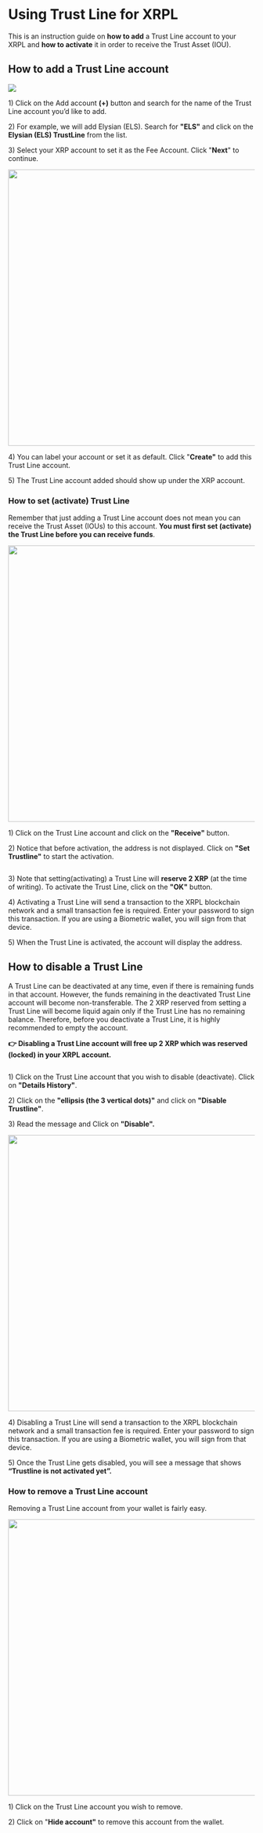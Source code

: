 # Using Trust Line for XRPL

This is an instruction guide on **how to add** a Trust Line account to your XRPL and **how to activate** it in order to receive the Trust Asset (IOU).&#x20;

## **How to add a Trust Line account**

![](../../../.gitbook/assets/트러스트라인-eng01.png)

1\) Click on the Add account **(+)** button and search for the name of the Trust Line account you’d like to add.

2\) For example, we will add Elysian (ELS). Search for **"ELS"** and click on the **Elysian (ELS) TrustLine** from the list.

3\) Select your XRP account to set it as the Fee Account. Click "**Next**" to continue.

<div align="left">

<img src="../../../.gitbook/assets/트러스트라인-eng02.png" alt="" width="563">

</div>

4\) You can label your account or set it as default. Click "**Create"** to add this Trust Line account.

5\) The Trust Line account added should show up under the XRP account.

### **How to set (activate) Trust Line**

Remember that just adding a Trust Line account does not mean you can receive the Trust Asset (IOUs) to this account. **You must first set (activate) the Trust Line before you can receive funds**.

<div align="left">

<img src="../../../.gitbook/assets/트러스트라인-eng03.png" alt="" width="563">

</div>

1\) Click on the Trust Line account and click on the **"Receive"** button.

2\) Notice that before activation, the address is not displayed. Click on **"Set Trustline"** to start the activation.

<div align="left">

<img src="../../../.gitbook/assets/트러스트라인-eng04.png" alt="">

</div>

3\) Note that setting(activating) a Trust Line will **reserve 2 XRP** (at the time of writing). To activate the Trust Line, click on the **"OK"** button.

4\) Activating a Trust Line will send a transaction to the XRPL blockchain network and a small transaction fee is required. Enter your password to sign this transaction. If you are using a Biometric wallet, you will sign from that device.

5\) When the Trust Line is activated, the account will display the address.

## How to disable a Trust Line <a href="#1a2e" id="1a2e"></a>

A Trust Line can be deactivated at any time, even if there is remaining funds in that account. However, the funds remaining in the deactivated Trust Line account will become non-transferable. The 2 XRP reserved from setting a Trust Line will become liquid again only if the Trust Line has no remaining balance. Therefore, before you deactivate a Trust Line, it is highly recommended to empty the account.

**👉 Disabling a Trust Line account will free up 2 XRP which was reserved (locked) in your XRPL account.**

<div align="left">

<img src="../../../.gitbook/assets/트러스트라인-eng05.png" alt="">

</div>

1\) Click on the Trust Line account that you wish to disable (deactivate). Click on **"Details History"**.

2\) Click on the **"ellipsis (the 3 vertical dots)"** and click on **"Disable Trustline"**.

3\) Read the message and Click on **"Disable".**

<div align="left">

<img src="../../../.gitbook/assets/트러스트라인-eng06.png" alt="" width="563">

</div>

4\) Disabling a Trust Line will send a transaction to the XRPL blockchain network and a small transaction fee is required. Enter your password to sign this transaction. If you are using a Biometric wallet, you will sign from that device.

5\) Once the Trust Line gets disabled, you will see a message that shows **“Trustline is not activated yet”.**

### How to remove a Trust Line account <a href="#1a96" id="1a96"></a>

Removing a Trust Line account from your wallet is fairly easy.

<div align="left">

<img src="../../../.gitbook/assets/트러스트라인-eng07.png" alt="" width="563">

</div>

1\) Click on the Trust Line account you wish to remove.

2\) Click on "**Hide account"** to remove this account from the wallet.
